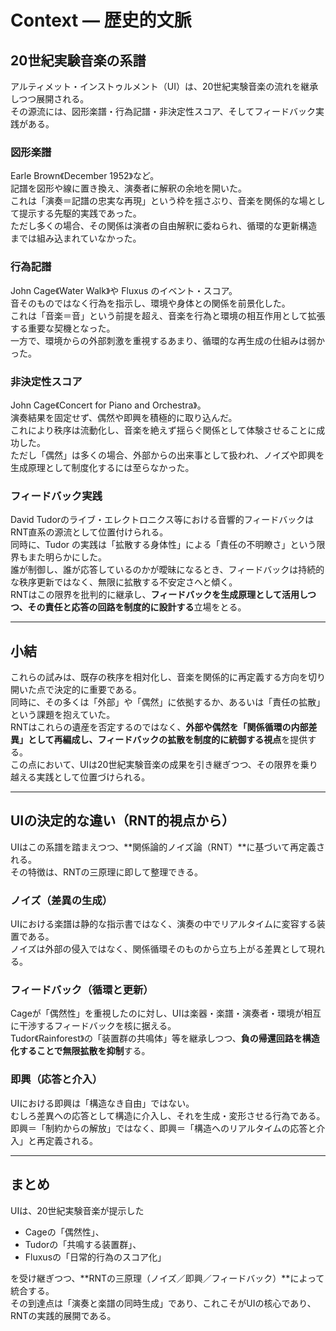 # Context — 歴史的文脈

## 20世紀実験音楽の系譜
アルティメット・インストゥルメント（UI）は、20世紀実験音楽の流れを継承しつつ展開される。  
その源流には、図形楽譜・行為記譜・非決定性スコア、そしてフィードバック実践がある。

### 図形楽譜
Earle Brown《December 1952》など。  
記譜を図形や線に置き換え、演奏者に解釈の余地を開いた。  
これは「演奏＝記譜の忠実な再現」という枠を揺さぶり、音楽を関係的な場として提示する先駆的実践であった。  
ただし多くの場合、その関係は演者の自由解釈に委ねられ、循環的な更新構造までは組み込まれていなかった。

### 行為記譜
John Cage《Water Walk》や Fluxus のイベント・スコア。  
音そのものではなく行為を指示し、環境や身体との関係を前景化した。  
これは「音楽＝音」という前提を超え、音楽を行為と環境の相互作用として拡張する重要な契機となった。  
一方で、環境からの外部刺激を重視するあまり、循環的な再生成の仕組みは弱かった。

### 非決定性スコア
John Cage《Concert for Piano and Orchestra》。  
演奏結果を固定せず、偶然や即興を積極的に取り込んだ。  
これにより秩序は流動化し、音楽を絶えず揺らぐ関係として体験させることに成功した。  
ただし「偶然」は多くの場合、外部からの出来事として扱われ、ノイズや即興を生成原理として制度化するには至らなかった。

### フィードバック実践
David Tudorのライブ・エレクトロニクス等における音響的フィードバックはRNT直系の源流として位置付けられる。  
同時に、Tudor の実践は「拡散する身体性」による「責任の不明瞭さ」という限界もまた明らかにした。  
誰が制御し、誰が応答しているのかが曖昧になるとき、フィードバックは持続的な秩序更新ではなく、無限に拡散する不安定さへと傾く。  
RNTはこの限界を批判的に継承し、**フィードバックを生成原理として活用しつつ、その責任と応答の回路を制度的に設計する**立場をとる。

---

## 小結
これらの試みは、既存の秩序を相対化し、音楽を関係的に再定義する方向を切り開いた点で決定的に重要である。  
同時に、その多くは「外部」や「偶然」に依拠するか、あるいは「責任の拡散」という課題を抱えていた。  
RNTはこれらの遺産を否定するのではなく、**外部や偶然を「関係循環の内部差異」として再編成し、フィードバックの拡散を制度的に統御する視点**を提供する。  
この点において、UIは20世紀実験音楽の成果を引き継ぎつつ、その限界を乗り越える実践として位置づけられる。

---

## UIの決定的な違い（RNT的視点から）
UIはこの系譜を踏まえつつ、**関係論的ノイズ論（RNT）**に基づいて再定義される。  
その特徴は、RNTの三原理に即して整理できる。

### ノイズ（差異の生成）
UIにおける楽譜は静的な指示書ではなく、演奏の中でリアルタイムに変容する装置である。  
ノイズは外部の侵入ではなく、関係循環そのものから立ち上がる差異として現れる。

### フィードバック（循環と更新）
Cageが「偶然性」を重視したのに対し、UIは楽器・楽譜・演奏者・環境が相互に干渉するフィードバックを核に据える。  
Tudor《Rainforest》の「装置群の共鳴体」等を継承しつつ、**負の帰還回路を構造化することで無限拡散を抑制**する。

### 即興（応答と介入）
UIにおける即興は「構造なき自由」ではない。  
むしろ差異への応答として構造に介入し、それを生成・変形させる行為である。  
即興＝「制約からの解放」ではなく、即興＝「構造へのリアルタイムの応答と介入」と再定義される。

---

## まとめ
UIは、20世紀実験音楽が提示した  

- Cageの「偶然性」、  
- Tudorの「共鳴する装置群」、  
- Fluxusの「日常的行為のスコア化」  

を受け継ぎつつ、**RNTの三原理（ノイズ／即興／フィードバック）**によって統合する。  
その到達点は「演奏と楽譜の同時生成」であり、これこそがUIの核心であり、RNTの実践的展開である。
